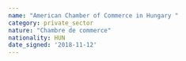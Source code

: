 ```yaml
---
name: "American Chamber of Commerce in Hungary "
category: private_sector
nature: "Chambre de commerce"
nationality: HUN
date_signed: '2018-11-12'
---
```

    